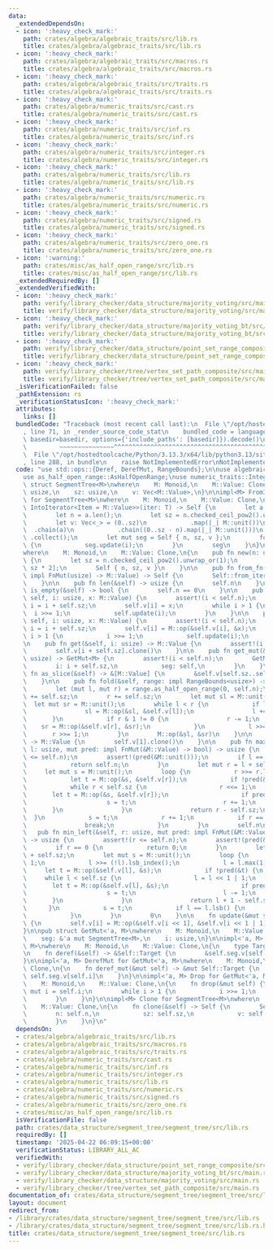 ```yaml
---
data:
  _extendedDependsOn:
  - icon: ':heavy_check_mark:'
    path: crates/algebra/algebraic_traits/src/lib.rs
    title: crates/algebra/algebraic_traits/src/lib.rs
  - icon: ':heavy_check_mark:'
    path: crates/algebra/algebraic_traits/src/macros.rs
    title: crates/algebra/algebraic_traits/src/macros.rs
  - icon: ':heavy_check_mark:'
    path: crates/algebra/algebraic_traits/src/traits.rs
    title: crates/algebra/algebraic_traits/src/traits.rs
  - icon: ':heavy_check_mark:'
    path: crates/algebra/numeric_traits/src/cast.rs
    title: crates/algebra/numeric_traits/src/cast.rs
  - icon: ':heavy_check_mark:'
    path: crates/algebra/numeric_traits/src/inf.rs
    title: crates/algebra/numeric_traits/src/inf.rs
  - icon: ':heavy_check_mark:'
    path: crates/algebra/numeric_traits/src/integer.rs
    title: crates/algebra/numeric_traits/src/integer.rs
  - icon: ':heavy_check_mark:'
    path: crates/algebra/numeric_traits/src/lib.rs
    title: crates/algebra/numeric_traits/src/lib.rs
  - icon: ':heavy_check_mark:'
    path: crates/algebra/numeric_traits/src/numeric.rs
    title: crates/algebra/numeric_traits/src/numeric.rs
  - icon: ':heavy_check_mark:'
    path: crates/algebra/numeric_traits/src/signed.rs
    title: crates/algebra/numeric_traits/src/signed.rs
  - icon: ':heavy_check_mark:'
    path: crates/algebra/numeric_traits/src/zero_one.rs
    title: crates/algebra/numeric_traits/src/zero_one.rs
  - icon: ':warning:'
    path: crates/misc/as_half_open_range/src/lib.rs
    title: crates/misc/as_half_open_range/src/lib.rs
  _extendedRequiredBy: []
  _extendedVerifiedWith:
  - icon: ':heavy_check_mark:'
    path: verify/library_checker/data_structure/majority_voting/src/main.rs
    title: verify/library_checker/data_structure/majority_voting/src/main.rs
  - icon: ':heavy_check_mark:'
    path: verify/library_checker/data_structure/majority_voting_bt/src/main.rs
    title: verify/library_checker/data_structure/majority_voting_bt/src/main.rs
  - icon: ':heavy_check_mark:'
    path: verify/library_checker/data_structure/point_set_range_composite/src/main.rs
    title: verify/library_checker/data_structure/point_set_range_composite/src/main.rs
  - icon: ':heavy_check_mark:'
    path: verify/library_checker/tree/vertex_set_path_composite/src/main.rs
    title: verify/library_checker/tree/vertex_set_path_composite/src/main.rs
  _isVerificationFailed: false
  _pathExtension: rs
  _verificationStatusIcon: ':heavy_check_mark:'
  attributes:
    links: []
  bundledCode: "Traceback (most recent call last):\n  File \"/opt/hostedtoolcache/Python/3.13.3/x64/lib/python3.13/site-packages/onlinejudge_verify/documentation/build.py\"\
    , line 71, in _render_source_code_stat\n    bundled_code = language.bundle(stat.path,\
    \ basedir=basedir, options={'include_paths': [basedir]}).decode()\n          \
    \         ~~~~~~~~~~~~~~~^^^^^^^^^^^^^^^^^^^^^^^^^^^^^^^^^^^^^^^^^^^^^^^^^^^^^^^^^^^^^^^^^^\n\
    \  File \"/opt/hostedtoolcache/Python/3.13.3/x64/lib/python3.13/site-packages/onlinejudge_verify/languages/rust.py\"\
    , line 288, in bundle\n    raise NotImplementedError\nNotImplementedError\n"
  code: "use std::ops::{Deref, DerefMut, RangeBounds};\n\nuse algebraic_traits::Monoid;\n\
    use as_half_open_range::AsHalfOpenRange;\nuse numeric_traits::Integer;\n\npub\
    \ struct SegmentTree<M>\nwhere\n    M: Monoid,\n    M::Value: Clone,\n{\n    n:\
    \ usize,\n    sz: usize,\n    v: Vec<M::Value>,\n}\n\nimpl<M> FromIterator<M::Value>\
    \ for SegmentTree<M>\nwhere\n    M: Monoid,\n    M::Value: Clone,\n{\n    fn from_iter<T:\
    \ IntoIterator<Item = M::Value>>(iter: T) -> Self {\n        let a = iter.into_iter().collect::<Vec<_>>();\n\
    \        let n = a.len();\n        let sz = n.checked_ceil_pow2().unwrap_or(1);\n\
    \        let v: Vec<_> = (0..sz)\n            .map(|_| M::unit())\n          \
    \  .chain(a)\n            .chain((0..sz - n).map(|_| M::unit()))\n           \
    \ .collect();\n        let mut seg = Self { n, sz, v };\n        for i in (1..sz).rev()\
    \ {\n            seg.update(i);\n        }\n        seg\n    }\n}\n\nimpl<M> SegmentTree<M>\n\
    where\n    M: Monoid,\n    M::Value: Clone,\n{\n    pub fn new(n: usize) -> Self\
    \ {\n        let sz = n.checked_ceil_pow2().unwrap_or(1);\n        let v = vec![M::unit();\
    \ sz * 2];\n        Self { n, sz, v }\n    }\n\n    pub fn from_fn(n: usize, f:\
    \ impl FnMut(usize) -> M::Value) -> Self {\n        Self::from_iter((0..n).map(f))\n\
    \    }\n\n    pub fn len(&self) -> usize {\n        self.n\n    }\n\n    pub fn\
    \ is_empty(&self) -> bool {\n        self.n == 0\n    }\n\n    pub fn set(&mut\
    \ self, i: usize, x: M::Value) {\n        assert!(i < self.n);\n        let mut\
    \ i = i + self.sz;\n        self.v[i] = x;\n        while i > 1 {\n          \
    \  i >>= 1;\n            self.update(i);\n        }\n    }\n\n    pub fn add(&mut\
    \ self, i: usize, x: M::Value) {\n        assert!(i < self.n);\n        let mut\
    \ i = i + self.sz;\n        self.v[i] = M::op(&self.v[i], &x);\n        while\
    \ i > 1 {\n            i >>= 1;\n            self.update(i);\n        }\n    }\n\
    \n    pub fn get(&self, i: usize) -> M::Value {\n        assert!(i < self.n);\n\
    \        self.v[i + self.sz].clone()\n    }\n\n    pub fn get_mut(&mut self, i:\
    \ usize) -> GetMut<M> {\n        assert!(i < self.n);\n        GetMut {\n    \
    \        i: i + self.sz,\n            seg: self,\n        }\n    }\n\n    pub\
    \ fn as_slice(&self) -> &[M::Value] {\n        &self.v[self.sz..self.sz + self.n]\n\
    \    }\n\n    pub fn fold(&self, range: impl RangeBounds<usize>) -> M::Value {\n\
    \        let (mut l, mut r) = range.as_half_open_range(0, self.n);\n        l\
    \ += self.sz;\n        r += self.sz;\n        let mut sl = M::unit();\n      \
    \  let mut sr = M::unit();\n        while l < r {\n            if l & 1 != 0 {\n\
    \                sl = M::op(&sl, &self.v[l]);\n                l += 1;\n     \
    \       }\n            if r & 1 != 0 {\n                r -= 1;\n            \
    \    sr = M::op(&self.v[r], &sr);\n            }\n            l >>= 1;\n     \
    \       r >>= 1;\n        }\n        M::op(&sl, &sr)\n    }\n\n    pub fn fold_all(&self)\
    \ -> M::Value {\n        self.v[1].clone()\n    }\n\n    pub fn max_right(&self,\
    \ l: usize, mut pred: impl FnMut(&M::Value) -> bool) -> usize {\n        assert!(l\
    \ <= self.n);\n        assert!(pred(&M::unit()));\n        if l == self.n {\n\
    \            return self.n;\n        }\n        let mut r = l + self.sz;\n   \
    \     let mut s = M::unit();\n        loop {\n            r >>= r.lsb_index();\n\
    \            let t = M::op(&s, &self.v[r]);\n            if !pred(&t) {\n    \
    \            while r < self.sz {\n                    r <<= 1;\n             \
    \       let t = M::op(&s, &self.v[r]);\n                    if pred(&t) {\n  \
    \                      s = t;\n                        r += 1;\n             \
    \       }\n                }\n                return r - self.sz;\n          \
    \  }\n            s = t;\n            r += 1;\n            if r == r.lsb() {\n\
    \                break;\n            }\n        }\n        self.n\n    }\n\n \
    \   pub fn min_left(&self, r: usize, mut pred: impl FnMut(&M::Value) -> bool)\
    \ -> usize {\n        assert!(r <= self.n);\n        assert!(pred(&M::unit()));\n\
    \        if r == 0 {\n            return 0;\n        }\n        let mut l = r\
    \ + self.sz;\n        let mut s = M::unit();\n        loop {\n            l -=\
    \ 1;\n            l >>= (!l).lsb_index();\n            l = l.max(1);\n       \
    \     let t = M::op(&self.v[l], &s);\n            if !pred(&t) {\n           \
    \     while l < self.sz {\n                    l = l << 1 | 1;\n             \
    \       let t = M::op(&self.v[l], &s);\n                    if pred(&t) {\n  \
    \                      s = t;\n                        l -= 1;\n             \
    \       }\n                }\n                return l + 1 - self.sz;\n      \
    \      }\n            s = t;\n            if l == l.lsb() {\n                break;\n\
    \            }\n        }\n        0\n    }\n\n    fn update(&mut self, i: usize)\
    \ {\n        self.v[i] = M::op(&self.v[i << 1], &self.v[i << 1 | 1]);\n    }\n\
    }\n\npub struct GetMut<'a, M>\nwhere\n    M: Monoid,\n    M::Value: Clone,\n{\n\
    \    seg: &'a mut SegmentTree<M>,\n    i: usize,\n}\n\nimpl<'a, M> Deref for GetMut<'a,\
    \ M>\nwhere\n    M: Monoid,\n    M::Value: Clone,\n{\n    type Target = M::Value;\n\
    \n    fn deref(&self) -> &Self::Target {\n        &self.seg.v[self.i]\n    }\n\
    }\n\nimpl<'a, M> DerefMut for GetMut<'a, M>\nwhere\n    M: Monoid,\n    M::Value:\
    \ Clone,\n{\n    fn deref_mut(&mut self) -> &mut Self::Target {\n        &mut\
    \ self.seg.v[self.i]\n    }\n}\n\nimpl<'a, M> Drop for GetMut<'a, M>\nwhere\n\
    \    M: Monoid,\n    M::Value: Clone,\n{\n    fn drop(&mut self) {\n        let\
    \ mut i = self.i;\n        while i > 1 {\n            i >>= 1;\n            self.seg.update(i);\n\
    \        }\n    }\n}\n\nimpl<M> Clone for SegmentTree<M>\nwhere\n    M: Monoid,\n\
    \    M::Value: Clone,\n{\n    fn clone(&self) -> Self {\n        Self {\n    \
    \        n: self.n,\n            sz: self.sz,\n            v: self.v.clone(),\n\
    \        }\n    }\n}\n"
  dependsOn:
  - crates/algebra/algebraic_traits/src/lib.rs
  - crates/algebra/algebraic_traits/src/macros.rs
  - crates/algebra/algebraic_traits/src/traits.rs
  - crates/algebra/numeric_traits/src/cast.rs
  - crates/algebra/numeric_traits/src/inf.rs
  - crates/algebra/numeric_traits/src/integer.rs
  - crates/algebra/numeric_traits/src/lib.rs
  - crates/algebra/numeric_traits/src/numeric.rs
  - crates/algebra/numeric_traits/src/signed.rs
  - crates/algebra/numeric_traits/src/zero_one.rs
  - crates/misc/as_half_open_range/src/lib.rs
  isVerificationFile: false
  path: crates/data_structure/segment_tree/segment_tree/src/lib.rs
  requiredBy: []
  timestamp: '2025-04-22 06:09:15+00:00'
  verificationStatus: LIBRARY_ALL_AC
  verifiedWith:
  - verify/library_checker/data_structure/point_set_range_composite/src/main.rs
  - verify/library_checker/data_structure/majority_voting_bt/src/main.rs
  - verify/library_checker/data_structure/majority_voting/src/main.rs
  - verify/library_checker/tree/vertex_set_path_composite/src/main.rs
documentation_of: crates/data_structure/segment_tree/segment_tree/src/lib.rs
layout: document
redirect_from:
- /library/crates/data_structure/segment_tree/segment_tree/src/lib.rs
- /library/crates/data_structure/segment_tree/segment_tree/src/lib.rs.html
title: crates/data_structure/segment_tree/segment_tree/src/lib.rs
---
```

